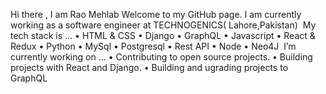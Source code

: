 Hi there ,
I am Rao Mehlab
Welcome to my GitHub page. I am currently working as a software engineer at TECHNOGENICS( Lahore,Pakistan)
 My tech stack is ...
    • HTML & CSS
    • Django
    • GraphQL
    • Javascript
    • React & Redux
    • Python
    • MySql
    • Postgresql
    • Rest API
    • Node
    • Neo4J
 I’m currently working on ...
    • Contributing to open source projects.
    • Building projects with React and Django.
    • Building and ugrading projects to GraphQL 
